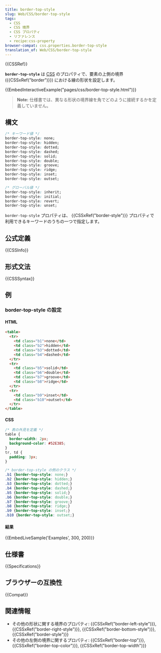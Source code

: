```yaml
---
title: border-top-style
slug: Web/CSS/border-top-style
tags:
  - CSS
  - CSS 境界
  - CSS プロパティ
  - リファレンス
  - recipe:css-property
browser-compat: css.properties.border-top-style
translation_of: Web/CSS/border-top-style
---
```

{{CSSRef}}

**`border-top-style`** は [CSS](/ja/docs/Web/CSS) のプロパティで、要素の上側の境界 ({{CSSxRef("border")}}) における線の形状を設定します。

{{EmbedInteractiveExample("pages/css/border-top-style.html")}}

> **Note:** 仕様書では、異なる形状の境界線を角でどのように接続するかを定義していません。

## 構文

```css
/* キーワード値 */
border-top-style: none;
border-top-style: hidden;
border-top-style: dotted;
border-top-style: dashed;
border-top-style: solid;
border-top-style: double;
border-top-style: groove;
border-top-style: ridge;
border-top-style: inset;
border-top-style: outset;

/* グローバル値 */
border-top-style: inherit;
border-top-style: initial;
border-top-style: revert;
border-top-style: unset;
```

`border-top-style` プロパティは、 {{CSSxRef("border-style")}} プロパティで利用できるキーワードのうちの一つで指定します。

## 公式定義

{{CSSInfo}}

## 形式文法

{{CSSSyntax}}

<h2 id="Examples">例</h2>

### border-top-style の設定

#### HTML

```html
<table>
  <tr>
    <td class="b1">none</td>
    <td class="b2">hidden</td>
    <td class="b3">dotted</td>
    <td class="b4">dashed</td>
  </tr>
  <tr>
    <td class="b5">solid</td>
    <td class="b6">double</td>
    <td class="b7">groove</td>
    <td class="b8">ridge</td>
  </tr>
  <tr>
    <td class="b9">inset</td>
    <td class="b10">outset</td>
  </tr>
</table>
```

#### CSS

```css
/* 表の外見を定義 */
table {
  border-width: 2px;
  background-color: #52E385;
}
tr, td {
  padding: 3px;
}

/* border-top-style の例のクラス */
.b1 {border-top-style: none;}
.b2 {border-top-style: hidden;}
.b3 {border-top-style: dotted;}
.b4 {border-top-style: dashed;}
.b5 {border-top-style: solid;}
.b6 {border-top-style: double;}
.b7 {border-top-style: groove;}
.b8 {border-top-style: ridge;}
.b9 {border-top-style: inset;}
.b10 {border-top-style: outset;}
```

#### 結果

{{EmbedLiveSample('Examples', 300, 200)}}

## 仕様書

{{Specifications}}

## ブラウザーの互換性

{{Compat}}

## 関連情報

- その他の形状に関する境界のプロパティ: {{CSSxRef("border-left-style")}}, {{CSSxRef("border-right-style")}}, {{CSSxRef("border-bottom-style")}}, {{CSSxRef("border-style")}}
- その他の左側の境界に関するプロパティ: {{CSSxRef("border-top")}}, {{CSSxRef("border-top-color")}}, {{CSSxRef("border-top-width")}}
